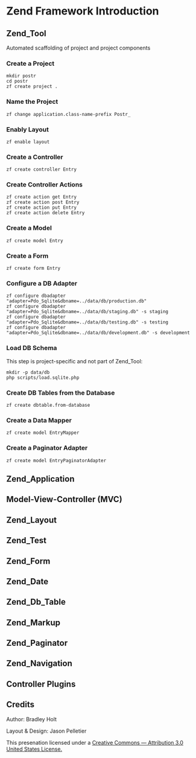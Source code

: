 Zend Framework Introduction
===========================

Zend_Tool
---------

Automated scaffolding of project and project components

### Create a Project

    mkdir postr
    cd postr
    zf create project .

### Name the Project

    zf change application.class-name-prefix Postr_

### Enably Layout

    zf enable layout

### Create a Controller

    zf create controller Entry

### Create Controller Actions

    zf create action get Entry
    zf create action post Entry
    zf create action put Entry
    zf create action delete Entry

### Create a Model

    zf create model Entry

### Create a Form

    zf create form Entry

### Configure a DB Adapter

    zf configure dbadapter "adapter=Pdo_Sqlite&dbname=../data/db/production.db"
    zf configure dbadapter "adapter=Pdo_Sqlite&dbname=../data/db/staging.db" -s staging
    zf configure dbadapter "adapter=Pdo_Sqlite&dbname=../data/db/testing.db" -s testing
    zf configure dbadapter "adapter=Pdo_Sqlite&dbname=../data/db/development.db" -s development

### Load DB Schema

This step is project-specific and not part of Zend_Tool:

    mkdir -p data/db
    php scripts/load.sqlite.php

### Create DB Tables from the Database

    zf create dbtable.from-database

### Create a Data Mapper

    zf create model EntryMapper

### Create a Paginator Adapter

    zf create model EntryPaginatorAdapter

Zend_Application
----------------

Model-View-Controller (MVC)
---------------------------

Zend_Layout
-----------

Zend_Test
---------

Zend_Form
---------

Zend_Date
---------

Zend_Db_Table
-------------

Zend_Markup
-----------

Zend_Paginator
--------------

Zend_Navigation
---------------

Controller Plugins
------------------

Credits
-------

Author: Bradley Holt

Layout & Design: Jason Pelletier

This presenation licensed under a [Creative Commons — Attribution 3.0 United
States License.](http://creativecommons.org/licenses/by/3.0/us/)
